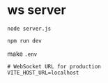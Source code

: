 # ws server

```console
node server.js
```

```console
npm run dev
```

make `.env`

```coneole
# WebSocket URL for production
VITE_HOST_URL=localhost
```
